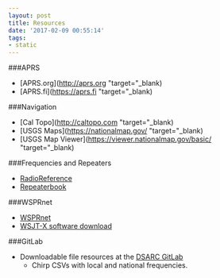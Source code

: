 ```yaml
---
layout: post
title: Resources
date: '2017-02-09 00:55:14'
tags:
- static
---
```



###APRS
+ [APRS.org](http://aprs.org "target="_blank)
+ [APRS.fi](https://aprs.fi "target="_blank)

###Navigation
+ [Cal Topo](http://caltopo.com "target="_blank)
+ [USGS Maps](https://nationalmap.gov/ "target="_blank)
+ [USGS Map Viewer](https://viewer.nationalmap.gov/basic/ "target="_blank)

###Frequencies and Repeaters  
+ [RadioReference](http://www.radioreference.com/)
+ [Repeaterbook](https://www.repeaterbook.com/index.php) 

###WSPRnet  
+ [WSPRnet](http://wsprnet.org/drupal/)
+ [WSJT-X software download](http://physics.princeton.edu/pulsar/K1JT/wspr.html) 

###GitLab
+ Downloadable file resources at the [DSARC GitLab](https://gitlab.com/dsarc) 
    + Chirp CSVs with local and national frequencies.